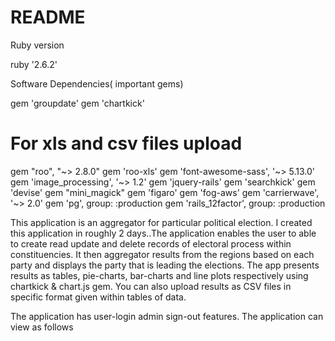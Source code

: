 # README
Ruby version

ruby '2.6.2'

Software Dependencies( important gems)

gem 'groupdate'
gem 'chartkick'
# For xls and csv files upload
gem "roo", "~> 2.8.0"
gem 'roo-xls'
gem 'font-awesome-sass', '~> 5.13.0'
gem 'image_processing', '~> 1.2'
gem 'jquery-rails'
gem 'searchkick'
gem 'devise'
gem "mini_magick"
gem 'figaro'
gem 'fog-aws'
gem 'carrierwave', '~> 2.0'
gem 'pg', group: :production
gem 'rails_12factor', group: :production 

This application is an aggregator for particular political election. I created this application in roughly 2 days..The application enables the user to able to create read update and delete records of electoral process within constituencies. It then aggregator results from the regions based on each party and displays the party that is leading the elections. The app presents results as tables, pie-charts, bar-charts and line plots respectively using chartkick & chart.js gem. You can also upload results as CSV files in specific format given within tables of data.

The application has user-login admin sign-out features. The application can view as follows
